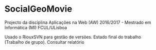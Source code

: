 # SocialGeoMovie
Projecto da disciplina Aplicações na Web (AW) 2016/2017 - Mestrado em Informática (MI) FCUL/ULisboa

Usado o RiouxSVN para gestão de versões. Estado final do trabalho (Trabalho de grupo). 
Consultar relatório
